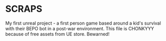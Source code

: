 # SCRAPS
My first unreal project - a first person game based around a kid's survival with their BEPO bot in a post-war environment. This file is CHONKYYY because of free assets from UE store. Bewarned!
